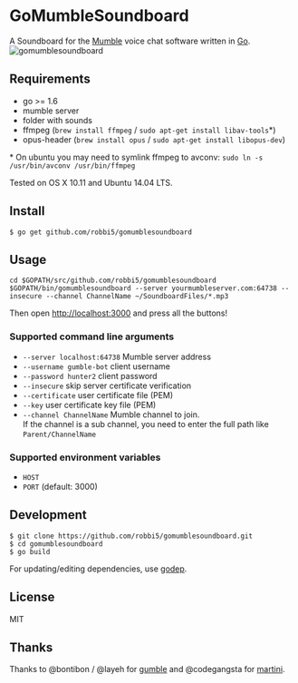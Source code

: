 # GoMumbleSoundboard
A Soundboard for the [Mumble](http://mumble.info) voice chat software written in [Go](http://golang.org).
![gomumblesoundboard](https://cloud.githubusercontent.com/assets/172415/19899199/7921df8e-a05f-11e6-8545-13731eaacf10.png)
## Requirements

* go >= 1.6
* mumble server
* folder with sounds
* ffmpeg (`brew install ffmpeg` / `sudo apt-get install libav-tools`\*)
* opus-header (`brew install opus` / `sudo apt-get install libopus-dev`)

\* On ubuntu you may need to symlink ffmpeg to avconv: `sudo ln -s /usr/bin/avconv /usr/bin/ffmpeg`

Tested on OS X 10.11 and Ubuntu 14.04 LTS.

## Install

    $ go get github.com/robbi5/gomumblesoundboard

## Usage

    cd $GOPATH/src/github.com/robbi5/gomumblesoundboard
    $GOPATH/bin/gomumblesoundboard --server yourmumbleserver.com:64738 --insecure --channel ChannelName ~/SoundboardFiles/*.mp3

Then open [http://localhost:3000](http://localhost:3000) and press all the buttons!

### Supported command line arguments

* `--server localhost:64738` Mumble server address
* `--username gumble-bot` client username
* `--password hunter2` client password
* `--insecure` skip server certificate verification
* `--certificate` user certificate file (PEM)
* `--key` user certificate key file (PEM)
* `--channel ChannelName` Mumble channel to join.  
  If the channel is a sub channel, you need to enter the full path like `Parent/ChannelName`

### Supported environment variables

* `HOST`
* `PORT` (default: 3000)

## Development

    $ git clone https://github.com/robbi5/gomumblesoundboard.git
    $ cd gomumblesoundboard
    $ go build

For updating/editing dependencies, use [godep](https://github.com/tools/godep).

## License

MIT

## Thanks
Thanks to @bontibon / @layeh for [gumble](https://github.com/layeh/gumble) and @codegangsta for [martini](https://github.com/go-martini/martini).
